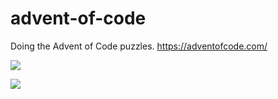 # advent-of-code
Doing the Advent of Code puzzles. https://adventofcode.com/

![](https://img.shields.io/badge/stars%20⭐-3-yellow)

![](https://img.shields.io/badge/days%20completed-1-red)
